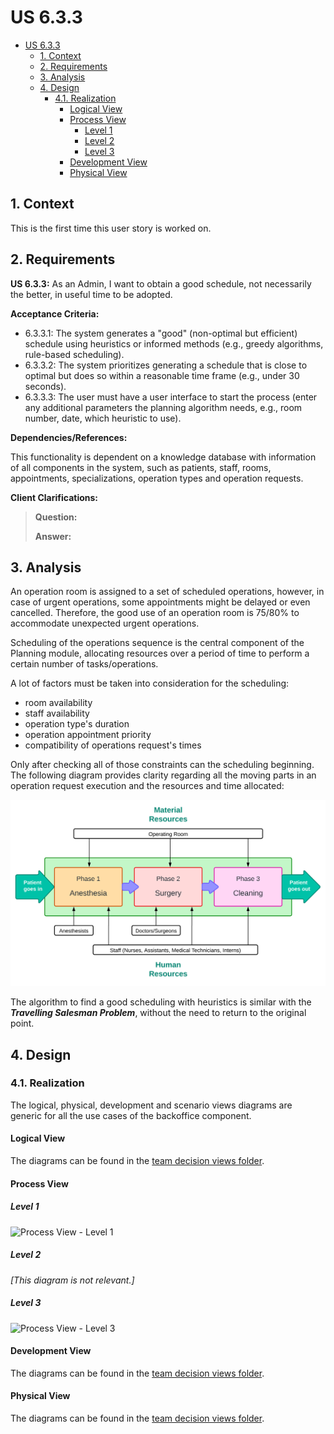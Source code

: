# US 6.3.3

<!-- TOC -->
* [US 6.3.3](#us-633)
  * [1. Context](#1-context)
  * [2. Requirements](#2-requirements)
  * [3. Analysis](#3-analysis)
  * [4. Design](#4-design)
    * [4.1. Realization](#41-realization)
      * [Logical View](#logical-view)
      * [Process View](#process-view)
        * [Level 1](#level-1)
        * [Level 2](#level-2)
        * [Level 3](#level-3)
      * [Development View](#development-view)
      * [Physical View](#physical-view)
<!-- TOC -->


## 1. Context

This is the first time this user story is worked on.

## 2. Requirements

**US 6.3.3:** As an Admin, I want to obtain a good schedule, not necessarily the better, in useful time to be adopted.

**Acceptance Criteria:**

- 6.3.3.1: The system generates a "good" (non-optimal but efficient) schedule using heuristics or informed methods (e.g., greedy algorithms, rule-based scheduling).
- 6.3.3.2: The system prioritizes generating a schedule that is close to optimal but does so within a reasonable time frame (e.g., under 30 seconds).
- 6.3.3.3: The user must have a user interface to start the process (enter any additional parameters the planning algorithm
needs, e.g., room number, date, which heuristic to use).

**Dependencies/References:**

This functionality is dependent on a knowledge database with information of all components in the system, such as patients,
staff, rooms, appointments, specializations, operation types and operation requests.

**Client Clarifications:**

> **Question:**
>
> **Answer:**

## 3. Analysis

An operation room is assigned to a set of scheduled operations, however, in case of urgent operations, some appointments
might be delayed or even cancelled. Therefore, the good use of an operation room is 75/80% to accommodate unexpected urgent
operations.

Scheduling of the operations sequence is the central component of the Planning module, allocating resources over a period
of time to perform a certain number of tasks/operations.

A lot of factors must be taken into consideration for the scheduling:
- room availability
- staff availability
- operation type's duration
- operation appointment priority
- compatibility of operations request's times

Only after checking all of those constraints can the scheduling beginning. The following diagram provides clarity regarding
all the moving parts in an operation request execution and the resources and time allocated:

![operation_request_resources.svg](operation_request_resources.svg)

The algorithm to find a good scheduling with heuristics is similar with the _**Travelling Salesman Problem**_, without the need
to return to the original point.

## 4. Design

### 4.1. Realization

The logical, physical, development and scenario views diagrams are generic for all the use cases of the backoffice component.

#### Logical View

The diagrams can be found in the [team decision views folder](../../team-decisions/views/general-views.md#1-logical-view).

#### Process View

##### Level 1

![Process View - Level 1]()

##### Level 2

_[This diagram is not relevant.]_

##### Level 3

![Process View - Level 3]()


#### Development View

The diagrams can be found in the [team decision views folder](../../team-decisions/views/general-views.md#3-development-view).

#### Physical View

The diagrams can be found in the [team decision views folder](../../team-decisions/views/general-views.md#4-physical-view).
